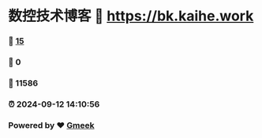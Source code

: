# 数控技术博客 :link: https://bk.kaihe.work 
### :page_facing_up: [15](https://bk.kaihe.work/tag.html) 
### :speech_balloon: 0 
### :hibiscus: 11586 
### :alarm_clock: 2024-09-12 14:10:56 
### Powered by :heart: [Gmeek](https://github.com/Meekdai/Gmeek)
